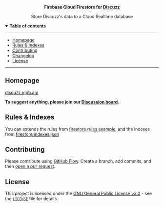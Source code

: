 <div align="center">
<b>

Firebase Cloud Firestore for [Discuzz](https://github.com/discuzz-app/discuzz)

</b>

Store Discuzz's data to a Cloud Realtime database

</div>



<details open>
  <summary><b>Table of contents</b></summary>

---

- [Homepage](#homepage)
- [Rules & Indexes](#rules--indexes)
- [Contributing](#contributing)
- [Changelog](#changelog)
- [License](#license)

---

</details>

## **Homepage**

[discuzz.mph.am](https://discuzz.mph.am/)

**To suggest anything, please join our [Discussion board](https://github.com/discuzz-app/discuzz/discussions).**


## **Rules & Indexes**

You can extends the rules from [firestore.rules.example](../../firestore.rules.example), and the indexes from [firestore.indexes.json](../../firestore.indexes.json)


## **Contributing**

Please contribute using [GitHub Flow](https://guides.github.com/introduction/flow). Create a branch, add commits, and then [open a pull request](https://github.com/@discuzz/discuzz/compare).

## **License**

This project is licensed under the [GNU General Public License v3.0](https://opensource.org/licenses/gpl-3.0.html) - see the [`LICENSE`](LICENSE) file for details.
